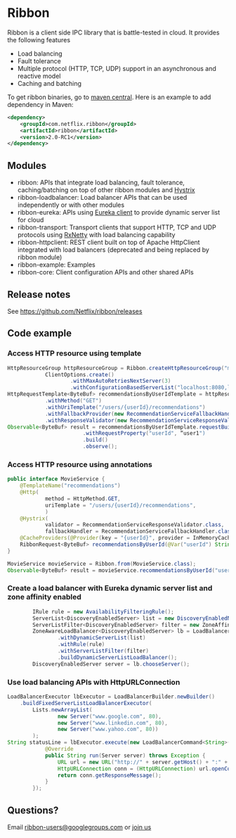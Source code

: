 Ribbon
======

Ribbon is a client side IPC library that is battle-tested in cloud. It provides the following features

* Load balancing
* Fault tolerance
* Multiple protocol (HTTP, TCP, UDP) support in an asynchronous and reactive model
* Caching and batching

To get ribbon binaries, go to [maven central](http://search.maven.org/#search%7Cga%7C1%7Cribbon). Here is an example to add dependency in Maven:

```xml
<dependency>
    <groupId>com.netflix.ribbon</groupId>
    <artifactId>ribbon</artifactId>
    <version>2.0-RC1</version>
</dependency>
```

## Modules

* ribbon: APIs that integrate load balancing, fault tolerance, caching/batching on top of other ribbon modules and [Hystrix](https://github.com/netflix/hystrix)
* ribbon-loadbalancer: Load balancer APIs that can be used independently or with other modules
* ribbon-eureka: APIs using [Eureka client](https://github.com/netflix/eureka) to provide dynamic server list for cloud
* ribbon-transport: Transport clients that support HTTP, TCP and UDP protocols using [RxNetty](https://github.com/netflix/rxnetty) with load balancing capability
* ribbon-httpclient: REST client built on top of Apache HttpClient integrated with load balancers (deprecated and being replaced by ribbon module)
* ribbon-example: Examples
* ribbon-core: Client configuration APIs and other shared APIs

## Release notes

See https://github.com/Netflix/ribbon/releases

## Code example

### Access HTTP resource using template

```java
HttpResourceGroup httpResourceGroup = Ribbon.createHttpResourceGroup("movieServiceClient",
            ClientOptions.create()
                    .withMaxAutoRetriesNextServer(3)
                    .withConfigurationBasedServerList("localhost:8080,localhost:8088"));
HttpRequestTemplate<ByteBuf> recommendationsByUserIdTemplate = httpResourceGroup.newRequestTemplate("recommendationsByUserId", ByteBuf.class)
            .withMethod("GET")
            .withUriTemplate("/users/{userId}/recommendations")
            .withFallbackProvider(new RecommendationServiceFallbackHandler())
            .withResponseValidator(new RecommendationServiceResponseValidator());
Observable<ByteBuf> result = recommendationsByUserIdTemplate.requestBuilder()
                        .withRequestProperty("userId", “user1")
                        .build()
                        .observe();
```

### Access HTTP resource using annotations

```java
public interface MovieService {
    @TemplateName("recommendations")
    @Http(
            method = HttpMethod.GET,
            uriTemplate = "/users/{userId}/recommendations",
            )
    @Hystrix(
            validator = RecommendationServiceResponseValidator.class,
            fallbackHandler = RecommendationServiceFallbackHandler.class)
    @CacheProviders(@Provider(key = "{userId}", provider = InMemoryCacheProviderFactory.class))
    RibbonRequest<ByteBuf> recommendationsByUserId(@Var("userId") String userId);
}

MovieService movieService = Ribbon.from(MovieService.class);
Observable<ByteBuf> result = movieService.recommendationsByUserId("user1").observe();
```

### Create a load balancer with Eureka dynamic server list and zone affinity enabled

```java
        IRule rule = new AvailabilityFilteringRule();
        ServerList<DiscoveryEnabledServer> list = new DiscoveryEnabledNIWSServerList("MyVIP:7001");
        ServerListFilter<DiscoveryEnabledServer> filter = new ZoneAffinityServerListFilter<DiscoveryEnabledServer>();
        ZoneAwareLoadBalancer<DiscoveryEnabledServer> lb = LoadBalancerBuilder.<DiscoveryEnabledServer>newBuilder()
                .withDynamicServerList(list)
                .withRule(rule)
                .withServerListFilter(filter)
                .buildDynamicServerListLoadBalancer();   
        DiscoveryEnabledServer server = lb.chooseServer();         
```

### Use load balancing APIs with HttpURLConnection

```java
LoadBalancerExecutor lbExecutor = LoadBalancerBuilder.newBuilder()
	.buildFixedServerListLoadBalancerExecutor(
		Lists.newArrayList(
                new Server("www.google.com", 80),
                new Server("www.linkedin.com", 80),
                new Server("www.yahoo.com", 80))
		);
String statusLine = lbExecutor.execute(new LoadBalancerCommand<String>() {
            @Override
            public String run(Server server) throws Exception {
                URL url = new URL("http://" + server.getHost() + ":" + server.getPort() + "/");
                HttpURLConnection conn = (HttpURLConnection) url.openConnection();
                return conn.getResponseMessage();
            }
        });
```

## Questions?

Email ribbon-users@googlegroups.com or [join us](https://groups.google.com/forum/#!forum/ribbon-users)


